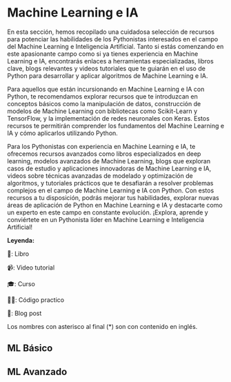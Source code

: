 # Machine Learning e IA

En esta sección, hemos recopilado una cuidadosa selección de recursos para
potenciar las habilidades de los Pythonistas interesados en el campo del Machine
Learning e Inteligencia Artificial. Tanto si estás comenzando en este
apasionante campo como si ya tienes experiencia en Machine Learning e IA,
encontrarás enlaces a herramientas especializadas, libros clave, blogs
relevantes y videos tutoriales que te guiarán en el uso de Python para
desarrollar y aplicar algoritmos de Machine Learning e IA.

Para aquellos que están incursionando en Machine Learning e IA con Python, te
recomendamos explorar recursos que te introduzcan en conceptos básicos como la
manipulación de datos, construcción de modelos de Machine Learning con
bibliotecas como Scikit-Learn y TensorFlow, y la implementación de redes
neuronales con Keras. Estos recursos te permitirán comprender los fundamentos
del Machine Learning e IA y cómo aplicarlos utilizando Python.

Para los Pythonistas con experiencia en Machine Learning e IA, te ofrecemos
recursos avanzados como libros especializados en deep learning, modelos
avanzados de Machine Learning, blogs que exploran casos de estudio y
aplicaciones innovadoras de Machine Learning e IA, videos sobre técnicas
avanzadas de modelado y optimización de algoritmos, y tutoriales prácticos que
te desafiarán a resolver problemas complejos en el campo de Machine Learning e
IA con Python. Con estos recursos a tu disposición, podrás mejorar tus
habilidades, explorar nuevas áreas de aplicación de Python en Machine Learning e
IA y destacarte como un experto en este campo en constante evolución. ¡Explora,
aprende y conviértete en un Pythonista líder en Machine Learning e Inteligencia
Artificial!

**Leyenda:**

📗: Libro

📹: Video tutorial

🎓: Curso

🧑‍💻: Código practico

📝: Blog post

Los nombres con asterisco al final (*) son con contenido en inglés.


## ML Básico


## ML Avanzado
